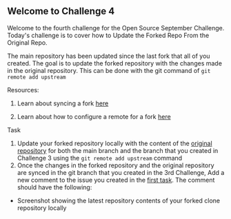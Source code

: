 ## Welcome to Challenge 4

Welcome to the fourth challenge for the Open Source September Challenge.
Today's challenge is to cover how to Update the Forked Repo From the Original Repo.

The main repository has been updated since the last fork that all of you created. The goal is to update the forked repository with the changes made in the original repository. This can be done with the git command of `git remote add upstream`

Resources:

1. Learn about syncing a fork [here](https://docs.github.com/en/github/collaborating-with-issues-and-pull-requests/syncing-a-fork)

2. Learn about how to configure a remote for a fork [here](https://docs.github.com/en/github/collaborating-with-issues-and-pull-requests/configuring-a-remote-for-a-fork)

Task

1. Update your forked repository locally with the content of the [original repository](https://github.com/scaleracademy/scaler-open-source-september-challenge) for both the main branch and the branch that you created in Challenge 3 using the `git remote add upstream` command
2. Once the changes in the forked repository and the original repository are synced in the git branch that you created in the 3rd Challenge, Add a new comment to the issue you created in the [first task](https://github.com/scaleracademy/scaler-open-source-september-challenge/blob/main/Challenges/challenge1.md). The comment should have the following:

- Screenshot showing the latest repository contents of your forked clone repository locally
